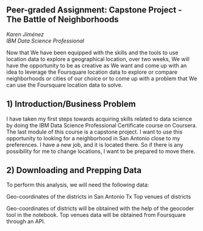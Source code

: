 ## Peer-graded Assignment: Capstone Project - The Battle of Neighborhoods

_Karen Jiménez_  
_IBM Data Science Professional_
 
Now that We have been equipped with the skills and the tools to use location data to explore a geographical location, over two weeks, We will have the opportunity to be as creative as We want and come up with an idea to leverage the Foursquare location data to explore or compare neighborhoods or cities of our choice or to come up with a 
problem that We can use the Foursquare location data to solve.

## 1) Introduction/Business Problem
I have taken my first steps towards acquiring skills related to data science by doing the IBM Data Science Professional Certificate course on Coursera. The last module of this course is a capstone project. I want to use this opportunity to looking for a neighborhood in San Antonio close to my preferences. I have a new job, and it is located there. So if there is any possibility for me to change locations, I want to be prepared to move there. 

## 2) Downloading and Prepping Data

To perform this analysis, we will need the following data:

Geo-coordinates of the districts in San Antonio Tx
Top venues of districts

Geo-coordinates of districts will be obtained with the help of the geocoder tool in the notebook.
Top venues data will be obtained from Foursquare through an API.
